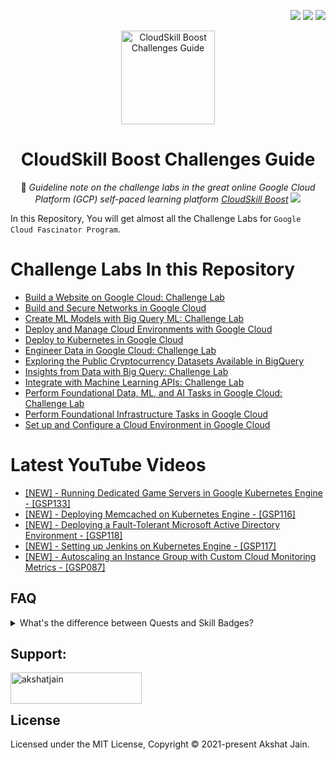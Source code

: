 <div align="right">
   
   [![](https://img.shields.io/github/license/akshat-jjain/Google-Cloud-Traning?style=flat)](./LICENSE)
   ![](https://img.shields.io/github/last-commit/akshat-jjain/Google-Cloud-Traning?style=flat)
   ![](https://views.whatilearened.today/views/github/akshat-jjain/Google-Cloud-Traning.svg?cache=remove)
   
</div>

<div align="center">

  <img src="https://i.imgur.com/e9DkzyW.png" alt="CloudSkill Boost Challenges Guide" height="150px">

# CloudSkill Boost Challenges Guide

📘 _Guideline note on the challenge labs in the great online Google Cloud Platform (GCP) self-paced learning platform [CloudSkill Boost](https://www.cloudskillsboost.google/)_
[![](https://img.shields.io/badge/CloudSkill%20Boost%20Profile--f5cd0e?logo=cloudskillboost&style=for-the-badge)](https://www.cloudskillsboost.google/public_profiles/dac1a33c-3942-4b6e-add6-ceef92a862cd)
</div>

In this Repository, You will get almost all the Challenge Labs for `Google Cloud Fascinator Program`.
# Challenge Labs In this Repository
* [Build a Website on Google Cloud: Challenge Lab](https://github.com/akshat-jjain/Google-Cloud-Traning/tree/main/Build%20a%20Website%20on%20Google%20Cloud%20Challenge%20Lab)
* [Build and Secure Networks in Google Cloud](https://github.com/akshat-jjain/Google-Cloud-Traning/tree/main/Build%20and%20Secure%20Networks%20in%20Google%20Cloud:%20Challenge%20Lab)
* [Create ML Models with Big Query ML: Challenge Lab](https://github.com/akshat-jjain/Google-Cloud-Traning/tree/main/Create%20ML%20Models%20with%20BigQuery%20ML:%20Challenge%20Lab)
* [Deploy and Manage Cloud Environments with Google Cloud](https://github.com/akshat-jjain/Google-Cloud-Traning/tree/main/Deploy%20and%20Manage%20Cloud%20Environments%20with%20Google%20Cloud:%20Challenge%20Lab)
* [Deploy to Kubernetes in Google Cloud](https://github.com/akshat-jjain/Google-Cloud-Traning/tree/main/Deploy%20to%20Kubernetes%20in%20Google%20Cloud:%20Challenge%20Lab)
* [Engineer Data in Google Cloud: Challenge Lab](https://github.com/akshat-jjain/Google-Cloud-Traning/tree/main/Engineer%20Data%20in%20Google%20Cloud:%20Challenge%20Lab)
* [Exploring the Public Cryptocurrency Datasets Available in BigQuery](https://github.com/akshat-jjain/Google-Cloud-Traning/tree/main/Applied%20Data:%20Blockchain/Exploring%20the%20Public%20Cryptocurrency%20Datasets%20Available%20in%20BigQuery)
* [Insights from Data with Big Query: Challenge Lab](https://github.com/akshat-jjain/Google-Cloud-Traning/tree/main/Insights%20from%20Data%20with%20BigQuery:%20Challenge%20Lab)
* [Integrate with Machine Learning APIs: Challenge Lab](https://github.com/akshat-jjain/Google-Cloud-Traning/tree/main/Integrate%20with%20Machine%20Learning%20APIs)
* [Perform Foundational Data, ML, and AI Tasks in Google Cloud: Challenge Lab](https://github.com/akshat-jjain/Google-Cloud-Traning/tree/main/Perform%20Foundational%20Data%2C%20ML%2C%20and%20AI%20Tasks%20in%20Google%20Cloud:%20Challenge%20Lab)
* [Perform Foundational Infrastructure Tasks in Google Cloud](https://github.com/akshat-jjain/Google-Cloud-Traning/tree/main/Perform%20Foundational%20Infrastructure%20Tasks%20in%20Google%20Cloud:%20Challenge%20Lab)
* [Set up and Configure a Cloud Environment in Google Cloud](https://github.com/akshat-jjain/Google-Cloud-Traning/tree/main/Set%20up%20and%20Configure%20a%20Cloud%20Environment%20in%20Google%20Cloud:%20Challenge%20Lab%20%7C%20logbook)
<!--
| Level | Skill Badges Quest | Code | Note | Video |
| :--: | :-- | :--: | :--: | :--: |
| Advanced | [Cloud Architecture: Design, Implement, and Manage](https://google.qwiklabs.com/quests/124) | [`GSP101`](https://www.qwiklabs.com/focuses/1734?parent=catalog) |  |  |
| Advanced | [Automate Interactions with Contact Center AI](https://google.qwiklabs.com/quests/127) | [`GSP311`](https://www.qwiklabs.com/focuses/12008?parent=catalog) |  |  |
| Introductory | [Create and Manage Cloud Resources](https://google.qwiklabs.com/quests/120) | [`GSP313`](https://www.qwiklabs.com/focuses/10258?parent=catalog) | [EN](./challenge-labs/GSP313_Create-and-Manage-Cloud-Resources/) |  |
| Expert | [Deploy and Manage Cloud Environments with Google Cloud](https://google.qwiklabs.com/quests/120) | [`GSP314`](https://www.qwiklabs.com/focuses/10417?parent=catalog) |  |  |
| Introductory | [Perform Foundational Infrastructure Tasks in Google Cloud](https://google.qwiklabs.com/quests/118) | [`GSP315`](https://www.qwiklabs.com/focuses/10379?parent=catalog) | [EN](./challenge-labs/GSP315_Perform-Foundational-Infrastructure-Tasks-in-Google-Cloud/) |  |
| Advanced | [Deploy to Kubernetes in Google Cloud](https://google.qwiklabs.com/quests/116) | [`GSP318`](https://www.qwiklabs.com/focuses/10457?parent=catalog) |  |  |
| Fundamental | [Build a Website on Google Cloud](https://google.qwiklabs.com/quests/115) | [`GSP319`](https://www.qwiklabs.com/focuses/11765?parent=catalog) | [EN](./challenge-labs/GSP319_Build-a-Website-on-Google-Cloud/) |  |
| Advanced | [Set Up and Configure a Cloud Environment in Google Cloud](https://google.qwiklabs.com/quests/119) | [`GSP321`](https://www.qwiklabs.com/focuses/10603?parent=catalog) |  |  |
| Advanced | [Build and Secure Networks in Google Cloud](https://www.qwiklabs.com/quests/128) | [`GSP322`](https://google.qwiklabs.com/focuses/12068?parent=catalog) |  |  |
| Introductory | [Perform Foundational Data, ML, and AI Tasks in Google Cloud](https://www.qwiklabs.com/quests/117) | [`GSP323`](https://google.qwiklabs.com/focuses/11044?parent=catalog) |  |  |
| Fundamental | [Explore Machine Learning Models with Explainable AI](https://www.qwiklabs.com/quests/126) | [`GSP324`](https://google.qwiklabs.com/focuses/12011?parent=catalog) | [EN](./challenge-labs/GSP324_Explore-Machine-Learning-Models-with-Explainable-AI/) |  |
| Fundamental | [Build Interactive Apps with Google Assistant](https://www.qwiklabs.com/quests/122) | [`GSP325`](https://google.qwiklabs.com/focuses/11881?parent=catalog) | [EN](./challenge-labs/GSP325_Build-Interactive-Apps-with-Google-Assistant/) |  |
| Advanced | [Engineer Data in Google Cloud](https://google.qwiklabs.com/quests/132) | [`GSP327`](https://www.qwiklabs.com/focuses/12379?parent=catalog) |  |  |
| Advanced | [Serverless Cloud Run Development](https://www.qwiklabs.com/quests/152) | [`GSP328`](https://google.qwiklabs.com/focuses/14744?parent=catalog) |  |  |
| Advanced | [Integrate with Machine Learning APIs](https://www.qwiklabs.com/quests/136) | [`GSP329`](https://google.qwiklabs.com/focuses/12704?parent=catalog) |  |  |
| Introductory | [Implement DevOps in Google Cloud](https://google.qwiklabs.com/quests/141) | [`GSP330`](https://www.qwiklabs.com/focuses/13287?parent=catalog) |  |  |
| Advanced | [Secure Workloads in Google Kubernetes Engine](https://google.qwiklabs.com/quests/142) | [`GSP335`](https://www.qwiklabs.com/focuses/13389?parent=catalog) |  |  |
| Fundamental | [Monitor and Log with Google Cloud Operations Suite](https://www.qwiklabs.com/quests/143) | [`GSP338`](https://www.qwiklabs.com/focuses/13786?parent=catalog) | [EN](./challenge-labs/GSP338_Monitor-and-Log-with-Google-Cloud-Operations-Suite/) |  |
| Introductory | [Build and Optimize Data Warehouses with BigQuery](https://www.qwiklabs.com/quests/147) | [`GSP340`](https://www.qwiklabs.com/focuses/14341?parent=catalog) |  |  |
| Fundamental | [Create ML Models with BigQuery ML](https://google.qwiklabs.com/quests/146) | [`GSP341`](https://google.qwiklabs.com/focuses/14294?parent=catalog) |  |  |
| Fundamental | [Ensure Access & Identity in Google Cloud](https://www.qwiklabs.com/quests/150) | [`GSP342`](https://www.qwiklabs.com/focuses/14572?parent=catalog) | [EN](./challenge-labs/GSP342_Ensure-Access-and-Identity-in-Google-Cloud/) |  |
| Advanced | [Optimize Costs for Google Kubernetes Engine](https://google.qwiklabs.com/quests/157) | [`GSP343`](https://www.qwiklabs.com/focuses/16327?parent=catalog) |  |  |
| Fundamental | [Serverless Firebase Development](https://google.qwiklabs.com/quests/153) | [`GSP344`](https://www.qwiklabs.com/focuses/14677?parent=catalog) | [EN](./challenge-labs/GSP344_Serverless-Firebase-Development/) |  |
| Introductory | [Automating Infrastructure on Google Cloud with Terraform](https://google.qwiklabs.com/quests/159) | [`GSP345`](https://www.qwiklabs.com/focuses/16502?parent=catalog) |  |  |
| Introductory | [Exploring Data with Looker](https://google.qwiklabs.com/quests/165) | [`GSP346`](https://www.qwiklabs.com/focuses/18116?parent=catalog) |  |  |
| Introductory | [Insights from Data with BigQuery](https://google.qwiklabs.com/quests/123) | [`GSP787`](https://www.qwiklabs.com/focuses/11988?parent=catalog) | [EN](./challenge-labs/GSP787_Insights-from-Data-with-BigQuery/) |  |

-->

# Latest YouTube Videos
<!-- YOUTUBE:START -->
- [[NEW] - Running Dedicated Game Servers in Google Kubernetes Engine - [GSP133]](https://www.youtube.com/watch?v=OD0SVh3gj70)
- [[NEW] - Deploying Memcached on Kubernetes Engine - [GSP116]](https://www.youtube.com/watch?v=MEkjTFfjZN4)
- [[NEW] - Deploying a Fault-Tolerant Microsoft Active Directory Environment - [GSP118]](https://www.youtube.com/watch?v=P0WGiouOfCk)
- [[NEW] - Setting up Jenkins on Kubernetes Engine - [GSP117]](https://www.youtube.com/watch?v=ZAs8zjs4Eck)
- [[NEW] - Autoscaling an Instance Group with Custom Cloud Monitoring Metrics - [GSP087]](https://www.youtube.com/watch?v=-IVAaIPDp2I)
<!-- YOUTUBE:END -->

## FAQ

<details>
<summary>What's the difference between Quests and Skill Badges?</summary>

- `Quests = Group of Training Labs`  
  A self paced learning path which contains a collection of labs organized by technologies or specific cloud services
- `Skill Badges = Group of Training Labs + A Challenge Lab`  
  A self paced learning path which contains a collection of labs, however it capstones with a challenge lab.

</details>

## Support:
<p><a href="https://www.buymeacoffee.com/akshatjain"> <img align="left" src="https://cdn.buymeacoffee.com/buttons/v2/default-yellow.png" height="50" width="210" alt="akshatjain" /></a></p><br><br>

## License

Licensed under the MIT License, Copyright © 2021-present Akshat Jain.
